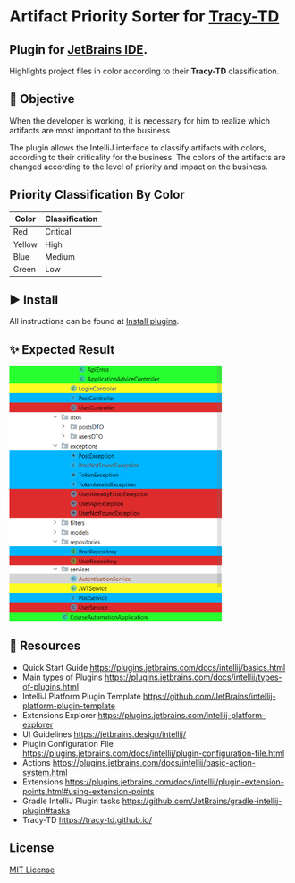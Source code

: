 
# Artifact Priority Sorter for [Tracy-TD](https://tracy-td.github.io/)
##  Plugin for [JetBrains IDE](https://www.jetbrains.com/). 
Highlights project files in color according to their **Tracy-TD** classification.

## 📝 Objective
When the developer is working,
it is necessary for him to realize which artifacts are most important to the business

The plugin allows the IntelliJ interface to classify artifacts with colors,
according to their criticality for the business.
The colors of the artifacts are changed according to the level
of priority and impact on the business.

## Priority Classification By Color

| Color  | Classification |
|--------|----------------|
| Red    | Critical       |
| Yellow | High           |
| Blue   | Medium         |
| Green  | Low            |


## ▶ Install
All instructions can be found at [Install plugins](https://www.jetbrains.com/help/idea/managing-plugins.html#install_plugin_from_disk).


## ✨ Expected Result
<img src="./images/tree-color-class-presentation.png" alt="Result" width="380"/>


## 🔗 Resources
- Quick Start Guide https://plugins.jetbrains.com/docs/intellij/basics.html
- Main types of Plugins https://plugins.jetbrains.com/docs/intellij/types-of-plugins.html
- IntelliJ Platform Plugin Template https://github.com/JetBrains/intellij-platform-plugin-template
- Extensions Explorer https://plugins.jetbrains.com/intellij-platform-explorer
- UI Guidelines https://jetbrains.design/intellij/
- Plugin Configuration File https://plugins.jetbrains.com/docs/intellij/plugin-configuration-file.html
- Actions https://plugins.jetbrains.com/docs/intellij/basic-action-system.html
- Extensions https://plugins.jetbrains.com/docs/intellij/plugin-extension-points.html#using-extension-points
- Gradle IntelliJ Plugin tasks https://github.com/JetBrains/gradle-intellij-plugin#tasks
- Tracy-TD https://tracy-td.github.io/

## License
[MIT License](./LICENSE)